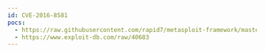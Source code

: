 ```yaml
---
id: CVE-2016-8581
pocs:
  - https://raw.githubusercontent.com/rapid7/metasploit-framework/master/modules/exploits/linux/http/alienvault_sqli_exec.rb
  - https://www.exploit-db.com/raw/40683
---
```

